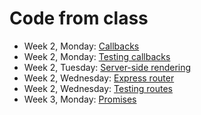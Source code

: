 # Code from class

* Week 2, Monday: [Callbacks](callbacks)
* Week 2, Monday: [Testing callbacks](testing-callbacks)
* Week 2, Tuesday: [Server-side rendering](server-side-rendering)
* Week 2, Wednesday: [Express router](express-router)
* Week 2, Wednesday: [Testing routes](testing-routes)
* Week 3, Monday: [Promises](promises)
